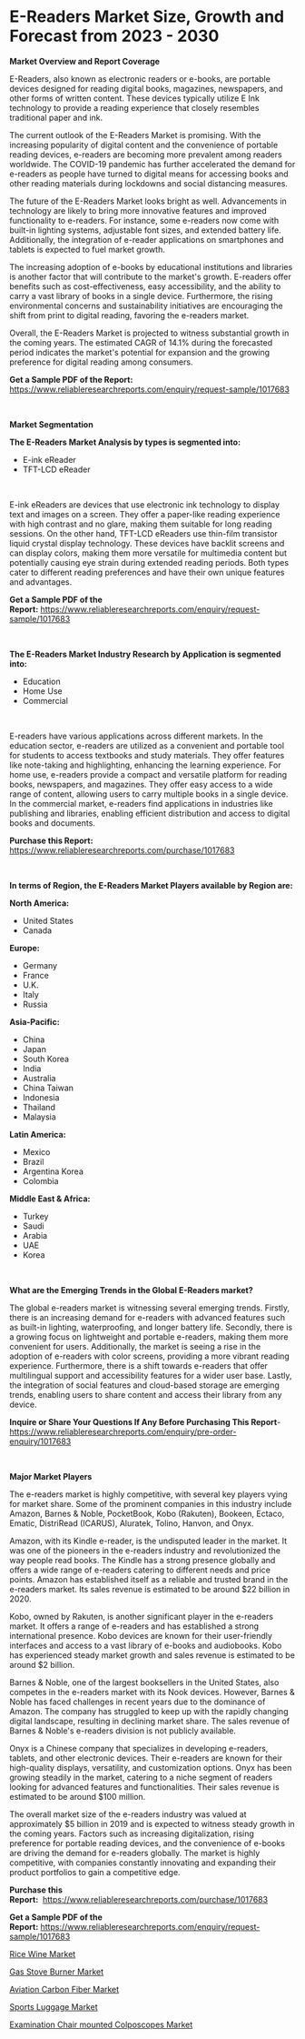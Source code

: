 <p><h1>E-Readers Market Size, Growth and Forecast from 2023 - 2030</h1></p><p><strong>Market Overview and Report Coverage</strong></p>
<p><p>E-Readers, also known as electronic readers or e-books, are portable devices designed for reading digital books, magazines, newspapers, and other forms of written content. These devices typically utilize E Ink technology to provide a reading experience that closely resembles traditional paper and ink.</p><p>The current outlook of the E-Readers Market is promising. With the increasing popularity of digital content and the convenience of portable reading devices, e-readers are becoming more prevalent among readers worldwide. The COVID-19 pandemic has further accelerated the demand for e-readers as people have turned to digital means for accessing books and other reading materials during lockdowns and social distancing measures.</p><p>The future of the E-Readers Market looks bright as well. Advancements in technology are likely to bring more innovative features and improved functionality to e-readers. For instance, some e-readers now come with built-in lighting systems, adjustable font sizes, and extended battery life. Additionally, the integration of e-reader applications on smartphones and tablets is expected to fuel market growth.</p><p>The increasing adoption of e-books by educational institutions and libraries is another factor that will contribute to the market's growth. E-readers offer benefits such as cost-effectiveness, easy accessibility, and the ability to carry a vast library of books in a single device. Furthermore, the rising environmental concerns and sustainability initiatives are encouraging the shift from print to digital reading, favoring the e-readers market.</p><p>Overall, the E-Readers Market is projected to witness substantial growth in the coming years. The estimated CAGR of 14.1% during the forecasted period indicates the market's potential for expansion and the growing preference for digital reading among consumers.</p></p>
<p><strong>Get a Sample PDF of the Report:</strong> <a href="https://www.reliableresearchreports.com/enquiry/request-sample/1017683">https://www.reliableresearchreports.com/enquiry/request-sample/1017683</a></p>
<p>&nbsp;</p>
<p><strong>Market Segmentation</strong></p>
<p><strong>The E-Readers Market Analysis by types is segmented into:</strong></p>
<p><ul><li>E-ink eReader</li><li>TFT-LCD eReader</li></ul></p>
<p>&nbsp;</p>
<p><p>E-ink eReaders are devices that use electronic ink technology to display text and images on a screen. They offer a paper-like reading experience with high contrast and no glare, making them suitable for long reading sessions. On the other hand, TFT-LCD eReaders use thin-film transistor liquid crystal display technology. These devices have backlit screens and can display colors, making them more versatile for multimedia content but potentially causing eye strain during extended reading periods. Both types cater to different reading preferences and have their own unique features and advantages.</p></p>
<p><strong>Get a Sample PDF of the Report:</strong>&nbsp;<a href="https://www.reliableresearchreports.com/enquiry/request-sample/1017683">https://www.reliableresearchreports.com/enquiry/request-sample/1017683</a></p>
<p>&nbsp;</p>
<p><strong>The E-Readers Market Industry Research by Application is segmented into:</strong></p>
<p><ul><li>Education</li><li>Home Use</li><li>Commercial</li></ul></p>
<p>&nbsp;</p>
<p><p>E-readers have various applications across different markets. In the education sector, e-readers are utilized as a convenient and portable tool for students to access textbooks and study materials. They offer features like note-taking and highlighting, enhancing the learning experience. For home use, e-readers provide a compact and versatile platform for reading books, newspapers, and magazines. They offer easy access to a wide range of content, allowing users to carry multiple books in a single device. In the commercial market, e-readers find applications in industries like publishing and libraries, enabling efficient distribution and access to digital books and documents.</p></p>
<p><strong>Purchase this Report:</strong>&nbsp; <a href="https://www.reliableresearchreports.com/purchase/1017683">https://www.reliableresearchreports.com/purchase/1017683</a></p>
<p>&nbsp;</p>
<p><strong>In terms of Region, the E-Readers Market Players available by Region are:</strong></p>
<p>
    <p> <strong> North America: </strong>
        <ul>
            <li>United States</li>
            <li>Canada</li>
        </ul>
        </p> 
    <p> <strong> Europe: </strong>
        <ul>
            <li>Germany</li>
            <li>France</li>
            <li>U.K.</li>
            <li>Italy</li>
            <li>Russia</li>
        </ul>
        </p> 
    <p> <strong> Asia-Pacific: </strong>
        <ul>
            <li>China</li>
            <li>Japan</li>
            <li>South Korea</li>
            <li>India</li>
            <li>Australia</li>
            <li>China Taiwan</li>
            <li>Indonesia</li>
            <li>Thailand</li>
            <li>Malaysia</li>
        </ul>
        </p> 
    <p> <strong> Latin America: </strong>
        <ul>
            <li>Mexico</li>
            <li>Brazil</li>
            <li>Argentina Korea</li>
            <li>Colombia</li>
        </ul>
        </p> 
    <p> <strong> Middle East & Africa: </strong>
        <ul>
            <li>Turkey</li>
            <li>Saudi</li>
            <li>Arabia</li>
            <li>UAE</li>
            <li>Korea</li>
        </ul>
    </p>
    </p>
<p>&nbsp;</p>
<p><strong>What are the Emerging Trends in the Global E-Readers market?</strong></p>
<p><p>The global e-readers market is witnessing several emerging trends. Firstly, there is an increasing demand for e-readers with advanced features such as built-in lighting, waterproofing, and longer battery life. Secondly, there is a growing focus on lightweight and portable e-readers, making them more convenient for users. Additionally, the market is seeing a rise in the adoption of e-readers with color screens, providing a more vibrant reading experience. Furthermore, there is a shift towards e-readers that offer multilingual support and accessibility features for a wider user base. Lastly, the integration of social features and cloud-based storage are emerging trends, enabling users to share content and access their library from any device.</p></p>
<p><strong>Inquire or Share Your Questions If Any Before Purchasing This Report</strong>- <a href="https://www.reliableresearchreports.com/enquiry/pre-order-enquiry/1017683">https://www.reliableresearchreports.com/enquiry/pre-order-enquiry/1017683</a></p>
<p>&nbsp;</p>
<p><strong>Major Market Players</strong></p>
<p><p>The e-readers market is highly competitive, with several key players vying for market share. Some of the prominent companies in this industry include Amazon, Barnes & Noble, PocketBook, Kobo (Rakuten), Bookeen, Ectaco, Ematic, DistriRead (ICARUS), Aluratek, Tolino, Hanvon, and Onyx.</p><p>Amazon, with its Kindle e-reader, is the undisputed leader in the market. It was one of the pioneers in the e-readers industry and revolutionized the way people read books. The Kindle has a strong presence globally and offers a wide range of e-readers catering to different needs and price points. Amazon has established itself as a reliable and trusted brand in the e-readers market. Its sales revenue is estimated to be around $22 billion in 2020.</p><p>Kobo, owned by Rakuten, is another significant player in the e-readers market. It offers a range of e-readers and has established a strong international presence. Kobo devices are known for their user-friendly interfaces and access to a vast library of e-books and audiobooks. Kobo has experienced steady market growth and sales revenue is estimated to be around $2 billion.</p><p>Barnes & Noble, one of the largest booksellers in the United States, also competes in the e-readers market with its Nook devices. However, Barnes & Noble has faced challenges in recent years due to the dominance of Amazon. The company has struggled to keep up with the rapidly changing digital landscape, resulting in declining market share. The sales revenue of Barnes & Noble's e-readers division is not publicly available.</p><p>Onyx is a Chinese company that specializes in developing e-readers, tablets, and other electronic devices. Their e-readers are known for their high-quality displays, versatility, and customization options. Onyx has been growing steadily in the market, catering to a niche segment of readers looking for advanced features and functionalities. Their sales revenue is estimated to be around $100 million.</p><p>The overall market size of the e-readers industry was valued at approximately $5 billion in 2019 and is expected to witness steady growth in the coming years. Factors such as increasing digitalization, rising preference for portable reading devices, and the convenience of e-books are driving the demand for e-readers globally. The market is highly competitive, with companies constantly innovating and expanding their product portfolios to gain a competitive edge.</p></p>
<p><strong>Purchase this Report:</strong>&nbsp;&nbsp;<a href="https://www.reliableresearchreports.com/purchase/1017683">https://www.reliableresearchreports.com/purchase/1017683</a></p>
<p></p>
<p><strong>Get a Sample PDF of the Report:</strong>&nbsp;<a href="https://www.reliableresearchreports.com/enquiry/request-sample/1017683">https://www.reliableresearchreports.com/enquiry/request-sample/1017683</a></p>
<p><p><a href="https://medium.com/@rogerking1949/rice-wine-market-size-growth-forecast-2023-2030-bea58bc50e9f">Rice Wine Market</a></p><p><a href="https://medium.com/@fitanstorm7845/gas-stove-burner-market-size-growth-forecast-2023-2030-038c53c293f3">Gas Stove Burner Market</a></p><p><a href="https://github.com/AKSHATREPORTPRIME/Market-Research-Report-List-1/blob/main/aviation-carbon-fiber-market.md">Aviation Carbon Fiber Market</a></p><p><a href="https://www.linkedin.com/pulse/sports-luggage-market-insights-players-forecast-till-2030-3wzje/">Sports Luggage Market</a></p><p><a href="https://www.reportprime.com/examination-chair-mounted-colposcopes-r9620">Examination Chair mounted Colposcopes Market</a></p></p>